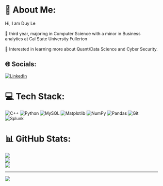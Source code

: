 # 💫 About Me:
Hi, I am Duy Le <br><br>🎒 third year, majoring in Computer Science with a minor in Business analytics at Cal State University Fullerton<br><br>🤔 Interested in learning more about Quant/Data Science and Cyber Security.<br>


## 🌐 Socials:
[![LinkedIn](https://img.shields.io/badge/LinkedIn-%230077B5.svg?logo=linkedin&logoColor=white)](https://linkedin.com/in/duy-le-203b14276) 

# 💻 Tech Stack:
![C++](https://img.shields.io/badge/c++-%2300599C.svg?style=for-the-badge&logo=c%2B%2B&logoColor=white) ![Python](https://img.shields.io/badge/python-3670A0?style=for-the-badge&logo=python&logoColor=ffdd54) ![MySQL](https://img.shields.io/badge/mysql-4479A1.svg?style=for-the-badge&logo=mysql&logoColor=white) ![Matplotlib](https://img.shields.io/badge/Matplotlib-%23ffffff.svg?style=for-the-badge&logo=Matplotlib&logoColor=black) ![NumPy](https://img.shields.io/badge/numpy-%23013243.svg?style=for-the-badge&logo=numpy&logoColor=white) ![Pandas](https://img.shields.io/badge/pandas-%23150458.svg?style=for-the-badge&logo=pandas&logoColor=white) ![Git](https://img.shields.io/badge/git-%23F05033.svg?style=for-the-badge&logo=git&logoColor=white) ![Splunk](https://img.shields.io/badge/splunk-%23000000.svg?style=for-the-badge&logo=splunk&logoColor=white)
# 📊 GitHub Stats:
![](https://github-readme-stats.vercel.app/api?username=LeDuy23&theme=dark&hide_border=false&include_all_commits=false&count_private=false)<br/>
![](https://github-readme-streak-stats.herokuapp.com/?user=LeDuy23&theme=dark&hide_border=false)<br/>
![](https://github-readme-stats.vercel.app/api/top-langs/?username=LeDuy23&theme=dark&hide_border=false&include_all_commits=false&count_private=false&layout=compact)

---
[![](https://visitcount.itsvg.in/api?id=LeDuy23&icon=0&color=0)](https://visitcount.itsvg.in)

<!-- Proudly created with GPRM ( https://gprm.itsvg.in ) -->
